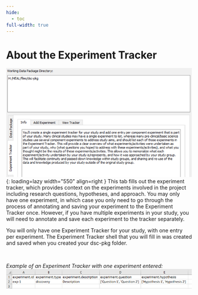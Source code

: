 ```yaml
---
hide:
  - toc
full-width: true
---
```


# About the Experiment Tracker

![](../app-screenshots/exp-track-first.PNG){: loading=lazy width="550" align=right } This tab fills out the experiment tracker, which provides context on the experiments involved in the project including research questions, hypotheses, and approach. You may only have one experiment, in which case you only need to go through the process of annotating and saving your experiment to the Experiment Tracker once. However, if you have multiple experiments in your study, you will need to annotate and save each experiment to the tracker separately.


You will only have one Experiment Tracker for your study, with one entry per experiment. The Experiment Tracker shell that you will fill in was created and saved when you created your dsc-pkg folder.


<br>

*Example of an Experiment Tracker with one experiment entered:*
![](../app-screenshots/exp-track-preview.PNG)
